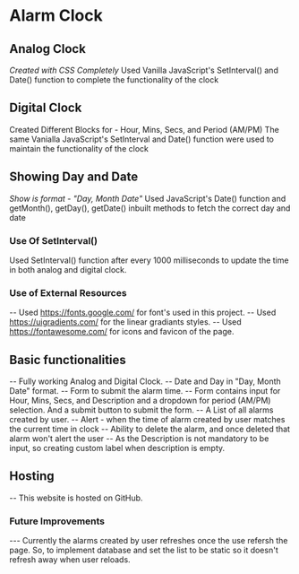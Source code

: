 # Alarm Clock

## Analog Clock
_Created with CSS Completely_
Used Vanilla JavaScript's SetInterval() and Date() function to complete the functionality of the clock

## Digital Clock
Created Different Blocks for - Hour, Mins, Secs, and Period (AM/PM)
The same Vanialla JavaScript's SetInterval and Date() function were used to maintain the functionality of the clock

## Showing Day and Date
_Show is format - "Day, Month Date"_
Used JavaScript's Date() function and getMonth(), getDay(), getDate() inbuilt methods to fetch the correct day and date


### Use Of SetInterval()
Used SetInterval() function after every 1000 milliseconds to update the time in both analog and digital clock.

### Use of External Resources
-- Used https://fonts.google.com/ for font's used in this project.
-- Used https://uigradients.com/ for the linear gradiants styles.
-- Used https://fontawesome.com/ for icons and favicon of the page.

## Basic functionalities 
-- Fully working Analog and Digital Clock.
-- Date and Day in "Day, Month Date" format.
-- Form to submit the alarm time.
-- Form contains input for Hour, Mins, Secs, and Description and a dropdown for period (AM/PM) selection. And a submit button to submit the form.
-- A List of all alarms created by user.
-- Alert - when the time of alarm created by user matches the current time in clock
-- Ability to delete the alarm, and once deleted that alarm won't alert the user
-- As the Description is not mandatory to be input, so creating custom label when description is empty.

## Hosting 
-- This website is hosted on GitHub.

### Future Improvements
--- Currently the alarms created by user refreshes once the use refersh the page. So, to implement database and set the list to be static so it doesn't refresh away when user reloads.